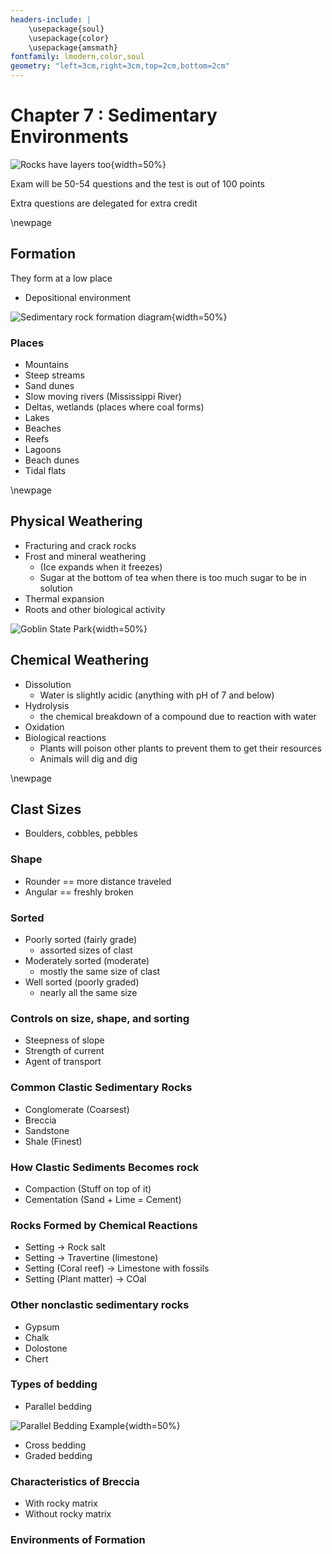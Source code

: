 ```yaml
---
headers-include: |
	\usepackage{soul}
	\usepackage{color}
	\usepackage{amsmath}
fontfamily: lmodern,color,soul
geometry: "left=3cm,right=3cm,top=2cm,bottom=2cm"
---
```


# Chapter 7 : Sedimentary Environments

![Rocks have layers too](assets/sedimentary_mem){width=50%}

Exam will be 50-54 questions and the test is out of 100 points

Extra questions are delegated for extra credit

\newpage

## Formation

They form at a low place
- Depositional environment

![Sedimentary rock formation diagram](assets/sedimentary_formation){width=50%}

### Places

- Mountains
- Steep streams
- Sand dunes
- Slow moving rivers (Mississippi River)
- Deltas, wetlands (places where coal forms)
- Lakes
- Beaches
- Reefs
- Lagoons
- Beach dunes
- Tidal flats

\newpage

## Physical Weathering

- Fracturing and crack rocks
- Frost and mineral weathering 
	- (Ice expands when it freezes)
	- Sugar at the bottom of tea when there is too much sugar to be in solution
- Thermal expansion
- Roots and other biological activity

![Goblin State Park](assets/goblin_state_park){width=50%}

## Chemical Weathering

- Dissolution
	- Water is slightly acidic (anything with pH of 7 and below)
- Hydrolysis
	- the chemical breakdown of a compound due to reaction with water
- Oxidation
- Biological reactions
	- Plants will poison other plants to prevent them to get their resources
	- Animals will dig and dig

\newpage

## Clast Sizes

- Boulders, cobbles, pebbles

### Shape

- Rounder == more distance traveled
- Angular == freshly broken

### Sorted

- Poorly sorted (fairly grade)
	- assorted sizes of clast
- Moderately sorted (moderate)
	- mostly the same size of clast
- Well sorted (poorly graded)
	- nearly all the same size

### Controls on size, shape, and sorting

- Steepness of slope
- Strength of current
- Agent of transport

### Common Clastic Sedimentary Rocks

- Conglomerate (Coarsest)
- Breccia
- Sandstone
- Shale (Finest)

### How Clastic Sediments Becomes rock

- Compaction (Stuff on top of it)
- Cementation (Sand + Lime = Cement)

### Rocks Formed by Chemical Reactions

- Setting $\rightarrow$ Rock salt
- Setting $\rightarrow$ Travertine (limestone)
- Setting (Coral reef) $\rightarrow$ Limestone with fossils
- Setting (Plant matter) $\rightarrow$ COal

### Other nonclastic sedimentary rocks

- Gypsum
- Chalk
- Dolostone
- Chert

### Types of bedding

- Parallel bedding

![Parallel Bedding Example](assets/parallel_bedding){width=50%}

- Cross bedding
- Graded bedding

### Characteristics of Breccia

- With rocky matrix
- Without rocky matrix

### Environments of Formation


